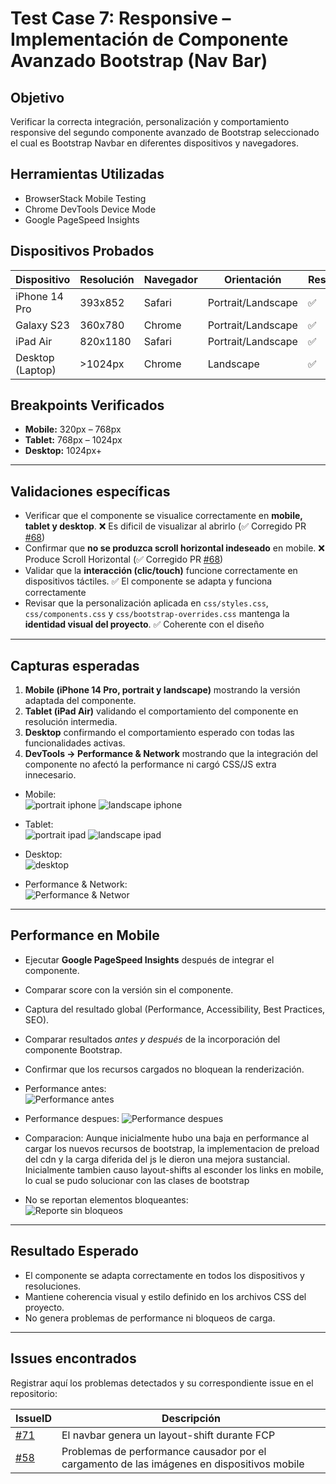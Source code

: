 # Test Case 7: Responsive – Implementación de Componente Avanzado Bootstrap (Nav Bar)

## Objetivo
Verificar la correcta integración, personalización y comportamiento responsive del segundo componente avanzado de Bootstrap seleccionado el cual es Bootstrap Navbar en diferentes dispositivos y navegadores.  

## Herramientas Utilizadas
- BrowserStack Mobile Testing  
- Chrome DevTools Device Mode  
- Google PageSpeed Insights  

## Dispositivos Probados
| Dispositivo       | Resolución | Navegador | Orientación         | Resultado |
|-------------------|------------|-----------|---------------------|-----------|
| iPhone 14 Pro     | 393x852    | Safari    | Portrait/Landscape  | ✅ |
| Galaxy S23        | 360x780    | Chrome    | Portrait/Landscape  | ✅ |
| iPad Air          | 820x1180   | Safari    | Portrait/Landscape  | ✅ |
| Desktop (Laptop)  | >1024px    | Chrome    | Landscape           | ✅ |

## Breakpoints Verificados
- **Mobile:** 320px – 768px  
- **Tablet:** 768px – 1024px  
- **Desktop:** 1024px+  

---

## Validaciones específicas
- Verificar que el componente se visualice correctamente en **mobile, tablet y desktop**. ❌ Es dificil de visualizar al abrirlo (✅ Corregido PR [#68](https://github.com/Thallys8/turismo-buenos-aires/pull/68))
- Confirmar que **no se produzca scroll horizontal indeseado** en mobile. ❌ Produce Scroll Horizontal (✅ Corregido PR [#68](https://github.com/Thallys8/turismo-buenos-aires/pull/68))
- Validar que la **interacción (clic/touch)** funcione correctamente en dispositivos táctiles. ✅ El componente se adapta y funciona correctamente
- Revisar que la personalización aplicada en `css/styles.css`, `css/components.css` y `css/bootstrap-overrides.css` mantenga la **identidad visual del proyecto**. ✅ Coherente con el diseño 

---

## Capturas esperadas
1. **Mobile (iPhone 14 Pro, portrait y landscape)** mostrando la versión adaptada del componente.  
2. **Tablet (iPad Air)** validando el comportamiento del componente en resolución intermedia.  
3. **Desktop** confirmando el comportamiento esperado con todas las funcionalidades activas.  
4. **DevTools → Performance & Network** mostrando que la integración del componente no afectó la performance ni cargó CSS/JS extra innecesario.

- Mobile:  
![portrait iphone](../screenshots/t8-iphone-portrait.jpg)
![landscape iphone](../screenshots/t8-iphone-landscape.jpg)
     
- Tablet:  
![portrait ipad](../screenshots/t8-ipad-portrait.jpg)
![landscape ipad](../screenshots/t8-ipad-landscape.png)
     
- Desktop:  
![desktop](../screenshots/t8-desktop.png)
     
- Performance & Network:  
![Performance & Networ](../screenshots/t8-componente-css-js.png)  
---

## Performance en Mobile
- Ejecutar **Google PageSpeed Insights** después de integrar el componente.  
- Comparar score con la versión sin el componente. 
- Captura del resultado global (Performance, Accessibility, Best Practices, SEO).  
- Comparar resultados *antes y después* de la incorporación del componente Bootstrap.   
- Confirmar que los recursos cargados no bloquean la renderización.

- Performance antes:  
  ![Performance antes](../screenshots/t8-performance-antes.png)  

- Performance despues: 
  ![Performance despues](../screenshots/t8-performance-despues.png)  

- Comparacion: Aunque inicialmente hubo una baja en performance al cargar los nuevos recursos de bootstrap, la implementacion de preload del cdn y la carga diferida del js le dieron una mejora sustancial. Inicialmente tambien causo layout-shifts al esconder los links en mobile, lo cual se pudo solucionar con las clases de bootstrap

- No se reportan elementos bloqueantes:  
  ![Reporte sin bloqueos](../screenshots/t8-sin-bloqueo.png)

---

## Resultado Esperado
- El componente se adapta correctamente en todos los dispositivos y resoluciones.  
- Mantiene coherencia visual y estilo definido en los archivos CSS del proyecto.  
- No genera problemas de performance ni bloqueos de carga.  

---

## Issues encontrados
Registrar aquí los problemas detectados y su correspondiente issue en el repositorio:  

| IssueID | Descripción 
|----|-------------|
| [#71](https://github.com/Thallys8/turismo-buenos-aires/issues/71) | El navbar genera un layout-shift durante FCP |
| [#58](https://github.com/Thallys8/turismo-buenos-aires/issues/58) | Problemas de performance causador por el cargamento de las imágenes en dispositivos mobile |
